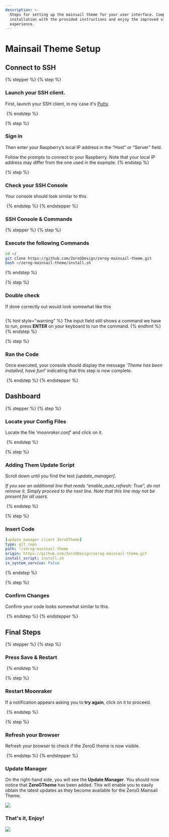 ```yaml
---
description: >-
  Steps for setting up the mainsail theme for your user interface. Complete the
  installation with the provided instructions and enjoy the improved visual
  experience.
---
```


# Mainsail Theme Setup

## Connect to SSH

{% stepper %}
{% step %}
### Launch your SSH client.

First, launch your SSH client, in my case it's [Putty](https://www.putty.org/).

<img src="https://docs2.zerog.one/images/other/mainsail/theme/step1.png" alt="" data-size="original">
{% endstep %}

{% step %}
### Sign in

Then enter your Raspberry’s local IP address in the “Host” or “Server” field.

Follow the prompts to connect to your Raspberry. Note that your local IP address may differ from the one used in the example.
{% endstep %}

{% step %}
### Check your SSH Console

Your console should look similar to this.

<img src="https://docs.zerog.one/assets/images/howto/theme/step2.png" alt="" data-size="original">
{% endstep %}
{% endstepper %}

### SSH Console & Commands

{% stepper %}
{% step %}
### Execute the following Commands

```bash
cd ~/
git clone https://github.com/ZeroGDesign/zerog-mainsail-theme.git
bash ~/zerog-mainsail-theme/install.sh
```
{% endstep %}

{% step %}
### Double check

If done correctly out would look somewhat like this

<img src="https://docs.zerog.one/assets/images/howto/theme/step3.png" alt="" data-size="original">

{% hint style="warning" %}
The input field still shows a command we have to run, press **ENTER** on your keyboard to run the command.
{% endhint %}
{% endstep %}

{% step %}
### Ran the Code

Once executed, your console should display the message ‘_Theme has been installed, have fun!_’ indicating that this step is now complete.

<img src="https://docs2.zerog.one/images/other/mainsail/theme/step4.png" alt="" data-size="original">
{% endstep %}
{% endstepper %}

## Dashboard

{% stepper %}
{% step %}
### Locate your Config Files

Locate the file ‘_moonraker.conf_’ and click on it.

<img src="https://docs2.zerog.one/images/other/mainsail/theme/step6.png" alt="" data-size="original">
{% endstep %}

{% step %}
### Adding Them Update Script

Scroll down until you find the text _\[update\_manager]_.

_If you see an additional line that reads “enable\_auto\_refresh: True”, do not remove it. Simply proceed to the next line. Note that this line may not be present for all users._

<img src="https://docs2.zerog.one/images/other/mainsail/theme/step7.png" alt="" data-size="original">
{% endstep %}

{% step %}
### Insert Code

```yaml
[update_manager client ZeroGTheme]
type: git_repo
path: ~/zerog-mainsail-theme
origin: https://github.com/ZeroGDesign/zerog-mainsail-theme.git
install_script: install.sh
is_system_service: False
```
{% endstep %}

{% step %}
### Confirm Changes

Confirm your code looks somewhat similar to this.

<img src="https://docs2.zerog.one/images/other/mainsail/theme/step8.png" alt="" data-size="original">
{% endstep %}
{% endstepper %}



## Final Steps

{% stepper %}
{% step %}
### Press Save & Restart

<img src="https://docs2.zerog.one/images/other/mainsail/theme/step9.png" alt="" data-size="original">
{% endstep %}

{% step %}
### Restart Moonraker

If a notification appears asking you to **try again**, click on it to proceed.

<img src="https://docs2.zerog.one/images/other/mainsail/theme/step10.png" alt="" data-size="original">
{% endstep %}

{% step %}
### Refresh your Browser

Refresh your browser to check if the ZeroG theme is now visible.

<img src="https://docs2.zerog.one/images/other/mainsail/theme/step11.png" alt="" data-size="original">
{% endstep %}
{% endstepper %}

### Update Manager

On the right-hand side, you will see the **Update Manager**. You should now notice that **ZeroGTheme** has been added. This will enable you to easily obtain the latest updates as they become available for the ZeroG Mainsail Theme.

![](https://docs2.zerog.one/images/other/mainsail/theme/step12.png)

### That's it, Enjoy!

![](https://docs2.zerog.one/images/other/mainsail/theme/step13.png)

